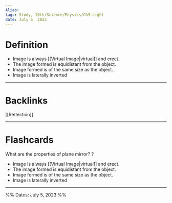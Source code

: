 ```yaml
---
Alias:
tags: Study, 10th/Science/Physics/Ch9-Light
date: July 5, 2023
---
```

# Definition
- Image is always [[Virtual Image|virtual]] and erect.
- The image formed is equidistant from the object.
- Image formed is of the same size as the object.
- Image is laterally inverted


---
# Backlinks
[[Reflection]]

---
# Flashcards

What are the properties of plane mirror?
?
- Image is always [[Virtual Image|virtual]] and erect.
- The image formed is equidistant from the object.
- Image formed is of the same size as the object.
- Image is laterally inverted
<!--SR:!2024-03-15,152,280-->

---

%%
Dates: July 5, 2023
%%